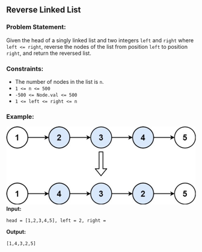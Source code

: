 ## Reverse Linked List

### Problem Statement:
Given the head of a singly linked list and two integers `left` and `right` where `left <= right`, reverse the nodes of the list from position `left` to position `right`, and return the reversed list.

### Constraints:
- The number of nodes in the list is `n`.
- `1 <= n <= 500`
- `-500 <= Node.val <= 500`
- `1 <= left <= right <= n`

### Example:
![](ll3.jpg)
**Input:**
```plaintext
head = [1,2,3,4,5], left = 2, right = 
```
**Output:**
```plaintext
[1,4,3,2,5]
```
